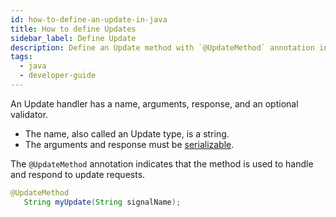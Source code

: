 ```yaml
---
id: how-to-define-an-update-in-java
title: How to define Updates
sidebar_label: Define Update
description: Define an Update method with `@UpdateMethod` annotation in the Workflow interface.
tags:
  - java
  - developer-guide
---
```


An Update handler has a name, arguments, response, and an optional validator.

- The name, also called an Update type, is a string.
- The arguments and response must be [serializable](/dataconversion#).

The `@UpdateMethod` annotation indicates that the method is used to handle and respond to update requests.

```java
@UpdateMethod
   String myUpdate(String signalName);
```
